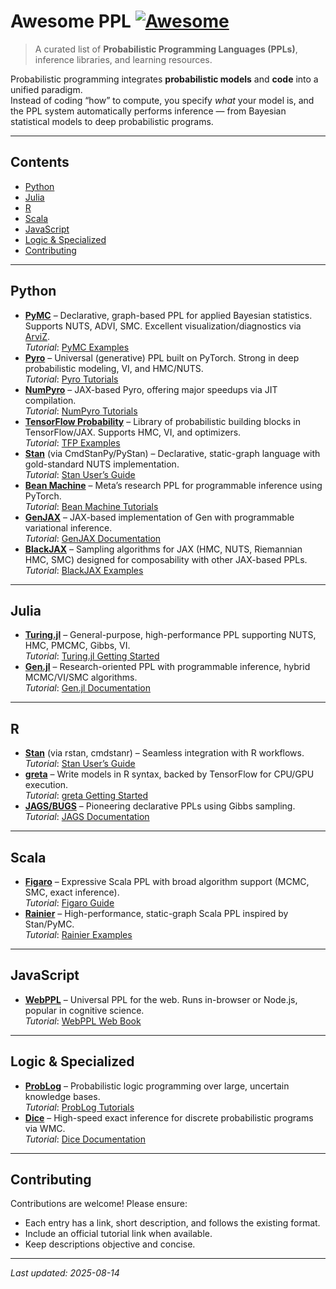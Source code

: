 # Awesome PPL [![Awesome](https://awesome.re/badge.svg)](https://awesome.re)

> A curated list of **Probabilistic Programming Languages (PPLs)**, inference libraries, and learning resources.

Probabilistic programming integrates **probabilistic models** and **code** into a unified paradigm.  
Instead of coding “how” to compute, you specify *what* your model is, and the PPL system automatically performs inference — from Bayesian statistical models to deep probabilistic programs.

---

## Contents
- [Python](#python)
- [Julia](#julia)
- [R](#r)
- [Scala](#scala)
- [JavaScript](#javascript)
- [Logic & Specialized](#logic--specialized)
- [Contributing](#contributing)

---

## Python
- [**PyMC**](https://www.pymc.io/) – Declarative, graph-based PPL for applied Bayesian statistics. Supports NUTS, ADVI, SMC. Excellent visualization/diagnostics via [ArviZ](https://www.arviz.org/).  
  *Tutorial*: [PyMC Examples](https://www.pymc.io/projects/examples/en/stable/)
- [**Pyro**](https://pyro.ai/) – Universal (generative) PPL built on PyTorch. Strong in deep probabilistic modeling, VI, and HMC/NUTS.  
  *Tutorial*: [Pyro Tutorials](https://pyro.ai/examples/)
- [**NumPyro**](https://num.pyro.ai/en/0.8.0/index.html) – JAX-based Pyro, offering major speedups via JIT compilation.  
  *Tutorial*: [NumPyro Tutorials](https://num.pyro.ai/en/0.8.0/tutorials/)
- [**TensorFlow Probability**](https://www.tensorflow.org/probability) – Library of probabilistic building blocks in TensorFlow/JAX. Supports HMC, VI, and optimizers.  
  *Tutorial*: [TFP Examples](https://www.tensorflow.org/probability/examples)
- [**Stan**](https://mc-stan.org/) (via CmdStanPy/PyStan) – Declarative, static-graph language with gold-standard NUTS implementation.  
  *Tutorial*: [Stan User’s Guide](https://mc-stan.org/users/documentation/)
- [**Bean Machine**](https://beanmachine.org/) – Meta’s research PPL for programmable inference using PyTorch.  
  *Tutorial*: [Bean Machine Tutorials](https://beanmachine.org/tutorials/)
- [**GenJAX**](http://genjax.gen.dev/) – JAX-based implementation of Gen with programmable variational inference.  
  *Tutorial*: [GenJAX Documentation]([http://genjax.gen.dev/](https://genjax.gen.dev/cookbook/active/intro.html))
- [**BlackJAX**](https://blackjax-devs.github.io/blackjax/) – Sampling algorithms for JAX (HMC, NUTS, Riemannian HMC, SMC) designed for composability with other JAX-based PPLs.  
  *Tutorial*: [BlackJAX Examples](https://blackjax-devs.github.io/blackjax/examples.html)

---

## Julia
- [**Turing.jl**](https://turinglang.org/) – General-purpose, high-performance PPL supporting NUTS, HMC, PMCMC, Gibbs, VI.  
  *Tutorial*: [Turing.jl Getting Started](https://turinglang.org/docs/getting-started/)
- [**Gen.jl**](https://www.gen.dev/) – Research-oriented PPL with programmable inference, hybrid MCMC/VI/SMC algorithms.  
  *Tutorial*: [Gen.jl Documentation](https://www.gen.dev/docs/)

---

## R
- [**Stan**](https://mc-stan.org/) (via rstan, cmdstanr) – Seamless integration with R workflows.  
  *Tutorial*: [Stan User’s Guide](https://mc-stan.org/users/documentation/)
- [**greta**](https://greta-stats.org/) – Write models in R syntax, backed by TensorFlow for CPU/GPU execution.  
  *Tutorial*: [greta Getting Started](https://greta-stats.org/articles/get_started.html)
- [**JAGS/BUGS**](https://sourceforge.net/projects/mcmc-jags/) – Pioneering declarative PPLs using Gibbs sampling.  
  *Tutorial*: [JAGS Documentation](https://mcmc-jags.sourceforge.io/)

---

## Scala
- [**Figaro**](https://cra.com/blog/figaro/) – Expressive Scala PPL with broad algorithm support (MCMC, SMC, exact inference).  
  *Tutorial*: [Figaro Guide](https://cra.com/wp-content/uploads/2018/08/FigaroUserGuide.pdf)
- [**Rainier**](https://rainier.fit/) – High-performance, static-graph Scala PPL inspired by Stan/PyMC.  
  *Tutorial*: [Rainier Examples](https://github.com/stripe/rainier/tree/master/examples)

---

## JavaScript
- [**WebPPL**](http://webppl.org/) – Universal PPL for the web. Runs in-browser or Node.js, popular in cognitive science.  
  *Tutorial*: [WebPPL Web Book](http://probmods.org/)

---

## Logic & Specialized
- [**ProbLog**](https://dtai.cs.kuleuven.be/problog) – Probabilistic logic programming over large, uncertain knowledge bases.  
  *Tutorial*: [ProbLog Tutorials](https://dtai.cs.kuleuven.be/problog/tutorial.html)
- [**Dice**](http://dicelang.cs.ucla.edu/) – High-speed exact inference for discrete probabilistic programs via WMC.  
  *Tutorial*: [Dice Documentation](http://dicelang.cs.ucla.edu/about/)
 

---

## Contributing
Contributions are welcome! Please ensure:
- Each entry has a link, short description, and follows the existing format.
- Include an official tutorial link when available.
- Keep descriptions objective and concise.

---

_Last updated: 2025-08-14_

